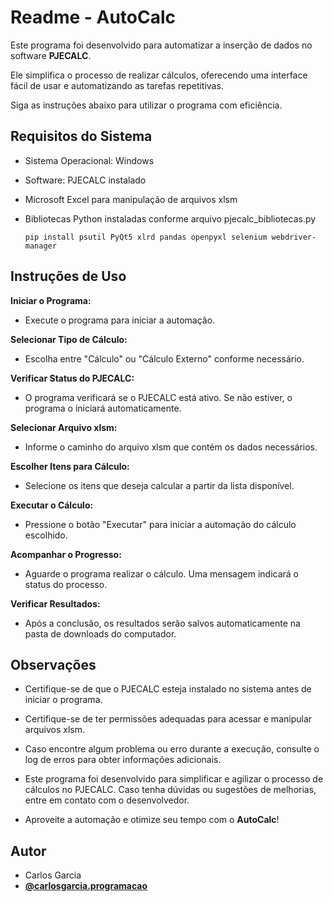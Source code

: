 # Readme - AutoCalc

Este programa foi desenvolvido para automatizar a inserção de dados no software **PJECALC**.

Ele simplifica o processo de realizar cálculos, oferecendo uma interface fácil de usar e automatizando as tarefas repetitivas.

Siga as instruções abaixo para utilizar o programa com eficiência.

## Requisitos do Sistema

- Sistema Operacional: Windows

- Software: PJECALC instalado

- Microsoft Excel para manipulação de arquivos xlsm

- Bibliotecas Python instaladas conforme arquivo pjecalc_bibliotecas.py
  
  `pip install psutil PyQt5 xlrd pandas openpyxl selenium webdriver-manager`

## Instruções de Uso

**Iniciar o Programa:**
- Execute o programa para iniciar a automação.

**Selecionar Tipo de Cálculo:**
- Escolha entre "Cálculo" ou "Cálculo Externo" conforme necessário.

**Verificar Status do PJECALC:**
- O programa verificará se o PJECALC está ativo. Se não estiver, o programa o iniciará automaticamente.

**Selecionar Arquivo xlsm:**
- Informe o caminho do arquivo xlsm que contém os dados necessários.

**Escolher Itens para Cálculo:**
- Selecione os itens que deseja calcular a partir da lista disponível.

**Executar o Cálculo:**
- Pressione o botão "Executar" para iniciar a automação do cálculo escolhido.

**Acompanhar o Progresso:**
- Aguarde o programa realizar o cálculo. Uma mensagem indicará o status do processo.

**Verificar Resultados:**
- Após a conclusão, os resultados serão salvos automaticamente na pasta de downloads do computador.

## Observações

- Certifique-se de que o PJECALC esteja instalado no sistema antes de iniciar o programa.

- Certifique-se de ter permissões adequadas para acessar e manipular arquivos xlsm.

- Caso encontre algum problema ou erro durante a execução, consulte o log de erros para obter informações adicionais.

- Este programa foi desenvolvido para simplificar e agilizar o processo de cálculos no PJECALC. Caso tenha dúvidas ou sugestões de melhorias, entre em contato com o desenvolvedor.

- Aproveite a automação e otimize seu tempo com o **AutoCalc**!

## Autor

- Carlos Garcia
- **[@carlosgarcia.programacao](https://www.instagram.com/carlosgarcia.programacao/)**
